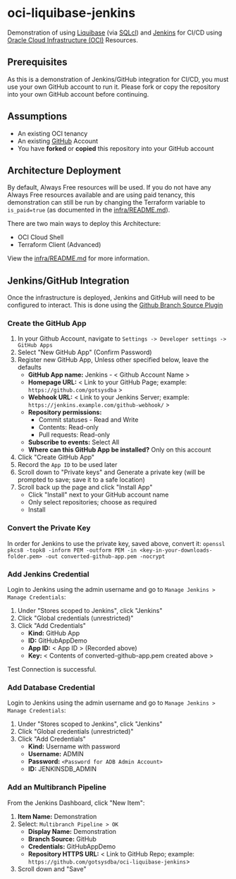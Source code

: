 # oci-liquibase-jenkins

Demonstration of using [Liquibase](https://www.liquibase.org) (via [SQLcl](https://www.oracle.com/uk/database/technologies/appdev/sqlcl.html)) and [Jenkins](https://www.jenkins.io) for CI/CD using [Oracle Cloud Infrastructure (OCI)](https://cloud.oracle.com) Resources.

## Prerequisites

As this is a demonstration of Jenkins/GitHub integration for CI/CD, you must use your own GitHub account to run it.  Please fork or copy the repository into your own GitHub account before continuing.

## Assumptions

- An existing OCI tenancy
- An existing [GitHub](https://github.com) Account
- You have **forked** or **copied** this repository into your GitHub account

## Architecture Deployment

By default, Always Free resources will be used.  If you do not have any Always Free resources available and are using paid tenancy, this demonstration can still be run by changing the Terraform variable to `is_paid=true` (as documented in the [infra/README.md](infra/README.md)).

There are two main ways to deploy this Architecture:

- OCI Cloud Shell
- Terraform Client (Advanced)

View the [infra/README.md](infra/README.md) for more information.

## Jenkins/GitHub Integration

Once the infrastructure is deployed, Jenkins and GitHub will need to be configured to interact.  This is done using the [Github Branch Source Plugin](https://github.com/jenkinsci/github-branch-source-plugin)

### Create the GitHub App

1. In your Github Account, navigate to `Settings -> Developer settings -> GitHub Apps`
2. Select "New GitHub App" (Confirm Password)
3. Register new GitHub App, Unless other specified below, leave the defaults
    - **GitHub App name:** Jenkins - < Github Account Name >
    - **Homepage URL:** < Link to your GitHub Page; example: `https://github.com/gotsysdba` >
    - **Webhook URL:** < Link to your Jenkins Server; example: `https://jenkins.example.com/github-webhook/` >
    - **Repository permissions:**
        - Commit statuses - Read and Write
        - Contents: Read-only
        - Pull requests: Read-only
    - **Subscribe to events:** Select All
    - **Where can this GitHub App be installed?** Only on this account
4. Click "Create GitHub App"
5. Record the `App ID` to be used later
6. Scroll down to "Private keys" and Generate a private key (will be prompted to save; save it to a safe location)
7. Scroll back up the page and click "Install App"
    - Click "Install" next to your GitHub account name
    - Only select repositories; choose as required
    - Install

### Convert the Private Key

In order for Jenkins to use the private key, saved above, convert it:
`openssl pkcs8 -topk8 -inform PEM -outform PEM -in <key-in-your-downloads-folder.pem> -out converted-github-app.pem -nocrypt`

### Add Jenkins Credential

Login to Jenkins using the admin username and go to `Manage Jenkins > Manage Credentials`:

1. Under "Stores scoped to Jenkins", click "Jenkins"
2. Click "Global credentials (unrestricted)"
3. Click "Add Credentials"
    - **Kind:**   GitHub App
    - **ID:**     GitHubAppDemo
    - **App ID:** < App ID > (Recorded above)
    - **Key:**    < Contents of converted-github-app.pem created above >

Test Connection is successful.

### Add Database Credential

Login to Jenkins using the admin username and go to `Manage Jenkins > Manage Credentials`:

1. Under "Stores scoped to Jenkins", click "Jenkins"
2. Click "Global credentials (unrestricted)"
3. Click "Add Credentials"
    - **Kind:**     Username with password
    - **Username:** ADMIN
    - **Password:** `<Password for ADB Admin Account>`
    - **ID:**       JENKINSDB_ADMIN

### Add an Multibranch Pipeline

From the Jenkins Dashboard, click "New Item":

1. **Item Name:** Demonstration
2. Select: `Multibranch Pipeline > OK`
    - **Display Name:** Demonstration
    - **Branch Source:** GitHub
    - **Credentials:** GitHubAppDemo
    - **Repository HTTPS URL:** < Link to GitHub Repo; example: `https://github.com/gotsysdba/oci-liquibase-jenkins`>
3. Scroll down and "Save"
